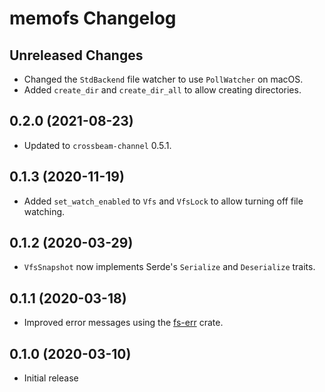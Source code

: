 # memofs Changelog

## Unreleased Changes
* Changed the `StdBackend` file watcher to use `PollWatcher` on macOS.
* Added `create_dir` and `create_dir_all` to allow creating directories.

## 0.2.0 (2021-08-23)
* Updated to `crossbeam-channel` 0.5.1.

## 0.1.3 (2020-11-19)
* Added `set_watch_enabled` to `Vfs` and `VfsLock` to allow turning off file watching.

## 0.1.2 (2020-03-29)
* `VfsSnapshot` now implements Serde's `Serialize` and `Deserialize` traits.

## 0.1.1 (2020-03-18)
* Improved error messages using the [fs-err](https://crates.io/crates/fs-err) crate.

## 0.1.0 (2020-03-10)
* Initial release
